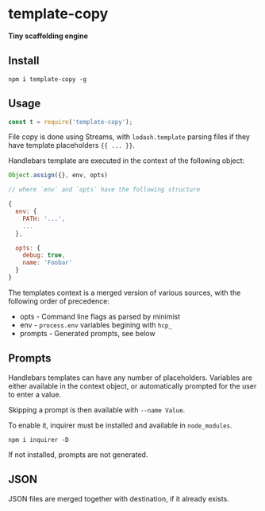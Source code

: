 # template-copy

**Tiny scaffolding engine**

## Install

    npm i template-copy -g

## Usage

```js
const t = require('template-copy');
```

File copy is done using Streams, with `lodash.template` parsing files if they
have template placeholders `{{ ... }}`.

Handlebars template are executed in the context of the following object:

```js
Object.assign({}, env, opts)

// where `env` and `opts` have the following structure

{
  env: {
    PATH: '...',
    ...
  },

  opts: {
    debug: true,
    name: 'Foobar'
  }
}
```

The templates context is a merged version of various sources, with the
following order of precedence:

- opts    - Command line flags as parsed by minimist
- env     - `process.env` variables begining with `hcp_`
- prompts - Generated prompts, see below

## Prompts

Handlebars templates can have any number of placeholders. Variables are either
available in the context object, or automatically prompted for the user to
enter a value.

Skipping a prompt is then available with `--name Value`.

To enable it, inquirer must be installed and available in `node_modules`.

    npm i inquirer -D

If not installed, prompts are not generated.

## JSON

JSON files are merged together with destination, if it already exists.
